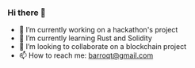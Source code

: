 ### Hi there 👋

- 🔭 I’m currently working on a hackathon's project 
- 🌱 I’m currently learning Rust and Solidity
- 👯 I’m looking to collaborate on a blockchain project 
- 📫 How to reach me: barroqt@gmail.com 
